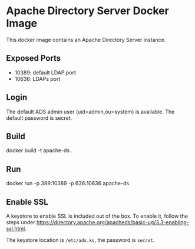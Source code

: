 # Apache Directory Server Docker Image
This docker image contains an Apache Directory Server instance. 

## Exposed Ports

- 10389: default LDAP port
- 10636: LDAPs port

## Login

The default ADS admin user (uid=admin,ou=system) is available. The default password is secret.

## Build

docker build -t apache-ds .

## Run

docker run -p 389:10389 -p 636:10636 apache-ds

## Enable SSL

A keystore to enable SSL is included out of the box. To enable it, follow the steps
under https://directory.apache.org/apacheds/basic-ug/3.3-enabling-ssl.html. 

The keystore location is `/etc/ads.ks`, the password is `secret`.
